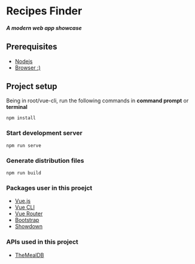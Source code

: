 # Recipes Finder
##### A modern web app showcase 

## Prerequisites
 - [Nodejs](https://nodejs.org/en/)
 - [Browser :)](https://www.google.com/chrome/b/)

## Project setup
Being in root/vue-cli, run the following commands in **command prompt** or **terminal**
```
npm install
```

### Start development server
```
npm run serve
```

### Generate distribution files
```
npm run build
```
### Packages user in this proejct
 - [Vue.js](https://vuejs.org/)
 - [Vue CLI](https://cli.vuejs.org/)
 - [Vue Router](https://router.vuejs.org/)
 - [Bootstrap](https://getbootstrap.com/)
 - [Showdown](https://github.com/showdownjs/showdown)
 
### APIs used in this project
 - [TheMealDB](https://www.themealdb.com/api.php)